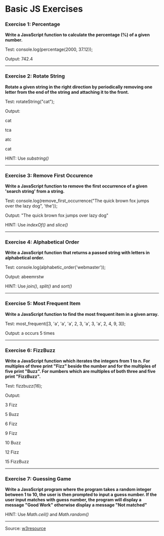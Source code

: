 # Basic JS Exercises

### Exercise 1: Percentage

**Write a JavaScript function to calculate the percentage (%) of a given number.**

Test:
console.log(percentage(2000, 37.12));

Output:
742.4

------

### Exercise 2: Rotate String

**Rotate a given string in the right direction by periodically removing one letter from the end of the string and attaching it to the front.**

Test:
rotateString("cat");

Output:

cat

tca

atc

cat

HINT: Use *substring()*

------

### Exercise 3: Remove First Occurence

**Write a JavaScript function to remove the first occurrence of a given 'search string' from a string.**

Test:
console.log(remove_first_occurrence("The quick brown fox jumps over the lazy dog", 'the'));

Output:
"The quick brown fox jumps over lazy dog"

HINT: Use *indexOf()* and *slice()*

------

### Exercise 4: Alphabetical Order

**Write a JavaScript function that returns a passed string with letters in alphabetical order.**

Test:
console.log(alphabetic_order('webmaster'));

Output:
abeemrstw

HINT: Use *join()*, *split()* and *sort()*

------

### Exercise 5: Most Frequent Item

**Write a JavaScript function to find the most frequent item in a given array.**

Test:
most_frequent([3, 'a', 'a', 'a', 2, 3, 'a', 3, 'a', 2, 4, 9, 3]);

Output:
a occurs 5 times

------

### Exercise 6: FizzBuzz

**Write a JavaScript function which iterates the integers from 1 to n. For multiples of three print "Fizz" beside the number and for the multiples of five print "Buzz". For numbers which are multiples of both three and five print "FizzBuzz".**

Test:
fizzbuzz(16);

Output:

3 Fizz

5 Buzz

6 Fizz

9 Fizz

10 Buzz

12 Fizz

15 FizzBuzz

------

### Exercise 7: Guessing Game

**Write a JavaScript program where the program takes a random integer between 1 to 10, the user is then prompted to input a guess number. If the user input matches with guess number, the program will display a message "Good Work" otherwise display a message "Not matched"**

HINT: Use *Math.ceil()* and *Math.random()*

------

Source: [w3resource](http://www.w3resource.com/)
